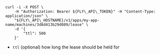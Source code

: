 ```
curl -i -X POST \
    -H "Authorization: Bearer ${FLY\_API\_TOKEN}" -H "Content-Type: application/json" \
    "${FLY\_API\_HOSTNAME}/v1/apps/my-app-name/machines/3d8d413b29d089/lease" \
    -d '{
        "ttl": 500
    }'
```
* `ttl` (optional) how long the lease should be held for
